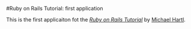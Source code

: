 #Ruby on Rails Tutorial: first application

This is the first applicaiton fot the
[*Ruby on Rails Tutorial*](http://railstutorial.org/)
by [Michael Hartl](http://michaelhartl.com/).
